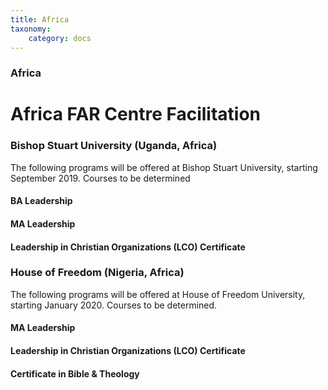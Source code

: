 ```yaml
---
title: Africa
taxonomy:
    category: docs
---
```


### Africa

# Africa FAR Centre Facilitation

### Bishop Stuart University (Uganda, Africa)
The following programs will be offered at Bishop Stuart University, starting September 2019. Courses to be determined
#### BA Leadership

#### MA Leadership 

#### Leadership in Christian Organizations (LCO) Certificate

### House of Freedom (Nigeria, Africa)
The following programs will be offered at House of Freedom University, starting January 2020. Courses to be determined.
#### MA Leadership 

#### Leadership in Christian Organizations (LCO) Certificate

#### Certificate in Bible & Theology

